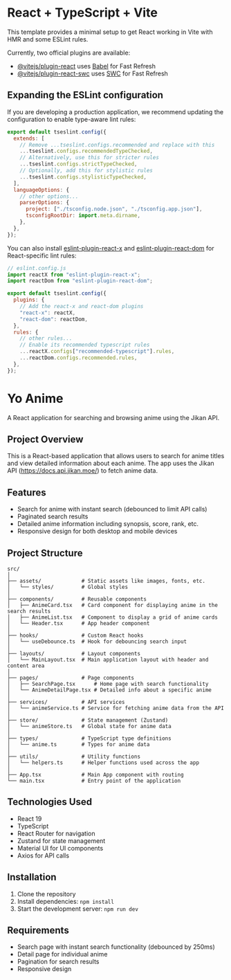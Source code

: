 # React + TypeScript + Vite

This template provides a minimal setup to get React working in Vite with HMR and some ESLint rules.

Currently, two official plugins are available:

- [@vitejs/plugin-react](https://github.com/vitejs/vite-plugin-react/blob/main/packages/plugin-react) uses [Babel](https://babeljs.io/) for Fast Refresh
- [@vitejs/plugin-react-swc](https://github.com/vitejs/vite-plugin-react/blob/main/packages/plugin-react-swc) uses [SWC](https://swc.rs/) for Fast Refresh

## Expanding the ESLint configuration

If you are developing a production application, we recommend updating the configuration to enable type-aware lint rules:

```js
export default tseslint.config({
  extends: [
    // Remove ...tseslint.configs.recommended and replace with this
    ...tseslint.configs.recommendedTypeChecked,
    // Alternatively, use this for stricter rules
    ...tseslint.configs.strictTypeChecked,
    // Optionally, add this for stylistic rules
    ...tseslint.configs.stylisticTypeChecked,
  ],
  languageOptions: {
    // other options...
    parserOptions: {
      project: ["./tsconfig.node.json", "./tsconfig.app.json"],
      tsconfigRootDir: import.meta.dirname,
    },
  },
});
```

You can also install [eslint-plugin-react-x](https://github.com/Rel1cx/eslint-react/tree/main/packages/plugins/eslint-plugin-react-x) and [eslint-plugin-react-dom](https://github.com/Rel1cx/eslint-react/tree/main/packages/plugins/eslint-plugin-react-dom) for React-specific lint rules:

```js
// eslint.config.js
import reactX from "eslint-plugin-react-x";
import reactDom from "eslint-plugin-react-dom";

export default tseslint.config({
  plugins: {
    // Add the react-x and react-dom plugins
    "react-x": reactX,
    "react-dom": reactDom,
  },
  rules: {
    // other rules...
    // Enable its recommended typescript rules
    ...reactX.configs["recommended-typescript"].rules,
    ...reactDom.configs.recommended.rules,
  },
});
```

# Yo Anime

A React application for searching and browsing anime using the Jikan API.

## Project Overview

This is a React-based application that allows users to search for anime titles and view detailed information about each anime. The app uses the Jikan API (https://docs.api.jikan.moe/) to fetch anime data.

## Features

- Search for anime with instant search (debounced to limit API calls)
- Paginated search results
- Detailed anime information including synopsis, score, rank, etc.
- Responsive design for both desktop and mobile devices

## Project Structure

```
src/
│
├── assets/             # Static assets like images, fonts, etc.
│   └── styles/         # Global styles
│
├── components/         # Reusable components
│   ├── AnimeCard.tsx   # Card component for displaying anime in the search results
│   ├── AnimeList.tsx   # Component to display a grid of anime cards
│   └── Header.tsx      # App header component
│
├── hooks/              # Custom React hooks
│   └── useDebounce.ts  # Hook for debouncing search input
│
├── layouts/            # Layout components
│   └── MainLayout.tsx  # Main application layout with header and content area
│
├── pages/              # Page components
│   ├── SearchPage.tsx      # Home page with search functionality
│   └── AnimeDetailPage.tsx # Detailed info about a specific anime
│
├── services/           # API services
│   └── animeService.ts # Service for fetching anime data from the API
│
├── store/              # State management (Zustand)
│   └── animeStore.ts   # Global state for anime data
│
├── types/              # TypeScript type definitions
│   └── anime.ts        # Types for anime data
│
├── utils/              # Utility functions
│   └── helpers.ts      # Helper functions used across the app
│
├── App.tsx             # Main App component with routing
└── main.tsx            # Entry point of the application
```

## Technologies Used

- React 19
- TypeScript
- React Router for navigation
- Zustand for state management
- Material UI for UI components
- Axios for API calls

## Installation

1. Clone the repository
2. Install dependencies: `npm install`
3. Start the development server: `npm run dev`

## Requirements

- Search page with instant search functionality (debounced by 250ms)
- Detail page for individual anime
- Pagination for search results
- Responsive design
